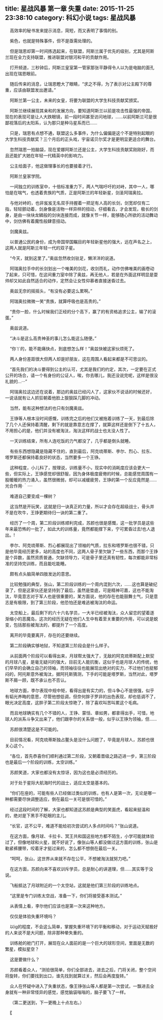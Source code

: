 title: 星战风暴 第一章 失重
date: 2015-11-25 23:38:10
category: 科幻小说
tags: 星战风暴
---
&nbsp;&nbsp;&nbsp;&nbsp;高效率的秘书发来提示消息，简短，而又表明了事情的别。

&nbsp;&nbsp;&nbsp;&nbsp;紫色，也就是特殊事件，但不是亟需处理的。

&nbsp;&nbsp;&nbsp;&nbsp;但是瑞恩却第一时间拣选起来，在联盟，阿斯兰属于优先的级别，尤其是阿斯兰现在全力支持联盟，推进联盟对银河和平的贡献作用。

&nbsp;&nbsp;&nbsp;&nbsp;打开频道，三秒钟后，阿斯兰皇室第一管家那张平静得令人以为是电脑的面孔出现在瑞恩眼前。

&nbsp;&nbsp;&nbsp;&nbsp;随后传来的消息，让瑞恩瞪大了眼睛，“求之不得，为了表示对公主殿下的尊重，应该由联盟发出邀请。”

&nbsp;&nbsp;&nbsp;&nbsp;阿斯兰第一公主，未来的女皇，将要为联盟的大学生科技贡献奖颁奖。

&nbsp;&nbsp;&nbsp;&nbsp;阿斯兰继续展现其亲和的发展方向，要知道阿斯兰以前是攻击性最强的帝国，现在的表现可是让人大跌眼镜，前一段时间甚至访问地球，……以前阿斯兰可是很鄙视落后的太阳系，认为那只是种马星系而已……

&nbsp;&nbsp;&nbsp;&nbsp;只是，瑞恩有点想不通，联盟这么多事件，为什么偏偏是这个不是特别起眼的大学生科技贡献奖？三个月后的正头戏，宇宙诺贝尔奖才是更明显更适合的舞台。

&nbsp;&nbsp;&nbsp;&nbsp;忽然瑞恩一拍脑袋，现在爱娜阿斯兰还是公主，大学生科技贡献奖刚刚好，而且还能扩大她在年轻一代精英中的影响力。

&nbsp;&nbsp;&nbsp;&nbsp;公主给面子，他这做理事长的也要接着才行。

&nbsp;&nbsp;&nbsp;&nbsp;阿斯兰皇家学院。

&nbsp;&nbsp;&nbsp;&nbsp;一间独立的训练室中，十倍标准重力下，两人气喘吁吁的对峙，其中一人，哪怕是在喘气，也透着贵族的气质，正是阿斯兰的年轻新星，剑圣阿瑞奥拉。

&nbsp;&nbsp;&nbsp;&nbsp;与他对峙的，也非岌岌无名双手持握着一把足有人高的长剑，剑宽却仅有二指，轻轻颤动着，剑身像是活物一样异样的扭动，仔细看去，才会发现，极长的剑身，是由一块块龙鳞般的剑块连接而成，就像关节一样，能够随心所欲的活动舞动中，剑仿佛有着魔性般肆意扭动。

&nbsp;&nbsp;&nbsp;&nbsp;剑魔奥兹。

&nbsp;&nbsp;&nbsp;&nbsp;以普通公民的身份，成为帝国举国瞩目的年轻新星他的强大，远在声名之上，这两人就是阿斯兰年轻一代的双子星。

&nbsp;&nbsp;&nbsp;&nbsp;“今天，就到这里了。”奥兹忽然收剑驻足，懒洋洋的说道。

&nbsp;&nbsp;&nbsp;&nbsp;阿瑞奥拉手中的长剑划出一个唯美的剑花，收剑而礼，动作仿佛唯美的画卷动了起来，只可惜，在这间重力室中除了奥兹，再无他人，若是在外面这样明显是耍帅却又如此自然适合的动作，定然会让女性仰慕者直接迷昏过去。

&nbsp;&nbsp;&nbsp;&nbsp;奥兹无奈的摇摇头，“有没有必要这么累啊。”

&nbsp;&nbsp;&nbsp;&nbsp;阿瑞奥拉微微一笑“贵族，就算呼吸也是高贵的。”

&nbsp;&nbsp;&nbsp;&nbsp;“贵你一脸，什么时候我们正经的分个高下，赢了的有资格追求公主，输了的滚蛋。”

&nbsp;&nbsp;&nbsp;&nbsp;奥兹说道。

&nbsp;&nbsp;&nbsp;&nbsp;“决斗是这么高贵神圣的事儿怎么能这么随便。”

&nbsp;&nbsp;&nbsp;&nbsp;“你丫的，能不能痛快点，到底想怎么样！”奥兹快被这家伙烦死了。

&nbsp;&nbsp;&nbsp;&nbsp;两人身份差距很大但两人却是好朋友，这在周围人看起来都是不可思议的。

&nbsp;&nbsp;&nbsp;&nbsp;“首先我们的决斗要得到公主的认可，尤其是我们的约定，其次，一定要在正式公开的场合，请一个有身份的公证人，唉，你去哪儿，我还没说完呢，这样是很没礼貌的…···”

&nbsp;&nbsp;&nbsp;&nbsp;阿瑞奥拉这边还在说着，那边的奥兹已经闪人了，这家伙不说话的时候还好，一说话就有让人抓狂朝着他脸上狠狠踩几脚的冲动。

&nbsp;&nbsp;&nbsp;&nbsp;当然，能有这种想法的也只有剑魔奥兹。

&nbsp;&nbsp;&nbsp;&nbsp;王铮等人根本没时间感慨，训练完之后的他们又被拖着训练了一天，到最后除了几个人还保持着清醒，剩下的就是靠意志在撑了，就算这样还是倒下了十五人，不用担心的是，他们并没有被淘汰，淘汰这样的战士也太没人性了。

&nbsp;&nbsp;&nbsp;&nbsp;一天训练结束，所有人连吃饭的力气都没了，几乎都是倒头就睡。

&nbsp;&nbsp;&nbsp;&nbsp;有些东西想隐藏是隐藏不住的，直到最后，阿克琉蒂斯、李尔、烈心、拉东、塔罗斯还都保持着良好的状态，当然要多一个王铮。

&nbsp;&nbsp;&nbsp;&nbsp;这种程度，小儿科了，按理说，训练量不小，现实中的消耗度应该会更大一些，但实际上，王铮感觉却很舒服，因为身体极度疲倦的时候，总能感觉周围有一股暖暖的热力涌入，虽然很微弱，却可以减缓疲劳，王铮的第一个反应竟然是……光合作用·｀····

&nbsp;&nbsp;&nbsp;&nbsp;难道自己要变成一棵树？

&nbsp;&nbsp;&nbsp;&nbsp;这当然是开玩笑，这就是归一诀真正的力量，所以才会存在超级战士，骨头并不是在吹牛，王铮更期待归一诀的第二重了。

&nbsp;&nbsp;&nbsp;&nbsp;经历了一个周，第二阶段训练顺利完成，苏颜也很是感慨，这一批学员是这些年来最恐怖的一批了，如此大的训练量，竟然都能撑下来，宁可累昏过去!也人退出。!

&nbsp;&nbsp;&nbsp;&nbsp;李尔、阿克琉蒂斯、烈心都展现出了领袖的气质，拉东和塔罗斯也很不错，只是他毕竟经历更多，站的高度也不同，这两人骨子里欠缺了一些东西，而那个王铮是个异数，虽然资质普通，欠缺领导力，可是骨子里还真有韧性，每次都能非常标准的坚持完训练，而且能吃能睡。

&nbsp;&nbsp;&nbsp;&nbsp;颇有点头脑简单四肢发达的意思。

&nbsp;&nbsp;&nbsp;&nbsp;比较勉强的典型，张山，第二阶段训练的一个周内混到六次，……这也算是破纪录了，但是这家伙还是坚持到了最后，虽然是垫底，可是精神可嘉，这也不能淘汰，毕竟意志对于军人也是很重要的，某方面说，他的存在也能鼓舞士气，只是意志是有极限，到了第三阶段，他恐怕还是难逃被淘汰的命运。

&nbsp;&nbsp;&nbsp;&nbsp;太空船上，最后剩下的六十六名学员，一大半已经被淘汰，众人留恋的望着逐渐缩小的恶魔岛，这次的经历无疑在他们人生中有着至关重要的作用，可以说是蜕变，包括那些被淘汰的，都提升了一个高度。

&nbsp;&nbsp;&nbsp;&nbsp;离开的毕竟要离开，存在的还要继续。

&nbsp;&nbsp;&nbsp;&nbsp;第二阶段确实够地狱，不知道第三阶段会是什么样子。

&nbsp;&nbsp;&nbsp;&nbsp;从前面两个阶段可以看得出来，月球帮太强大了，无敌的阿克琉蒂斯配上默契的月球八星，是毫无疑问的强大，目前无人能抗衡，这似乎也是月球人的传统，他们早早的会确立自己的领袖，而领袖往往也能展现出绝对的实力，不过他们也挺郁闷的，阿托斯意外被淘汰，据阿托斯猜测，下手的可能是塔罗斯，当然对此，塔罗斯不屑一顾，既不承认也不否认。

&nbsp;&nbsp;&nbsp;&nbsp;地球方面，李尔表现中规中矩，看得出是有实力的，但斗争心不是很强，似乎有韬光养晦的意思，尽管他想低调，但奈何胖子罗非的出色表现，却也低调不了，眼光决定高度，这胖子第二阶段太惊艳了，除了喜欢叫苦叫累这个毛病。

&nbsp;&nbsp;&nbsp;&nbsp;而且地球确实有几个不错的人，王铮、蒙恬、章如男，都拿得出手，可惜，地球人的派系斗争又出来了，他们跟李尔的关系很一般，似乎以王铮为领袖，但……

&nbsp;&nbsp;&nbsp;&nbsp;苏颜很清楚这是不可能的。

&nbsp;&nbsp;&nbsp;&nbsp;目前情况看，阿克琉蒂斯独占鳌头是没什么问题了，毕竟是月球人，苏颜也很关心这个。

&nbsp;&nbsp;&nbsp;&nbsp;“各位，首先恭喜你们顺利通过第二阶段，又朝着晋级之路迈进一步，第三阶段也是最后一个阶段的训练，太空训练。”

&nbsp;&nbsp;&nbsp;&nbsp;苏颜笑道，大家也都没有太惊讶，因为这也是必须经历的。

&nbsp;&nbsp;&nbsp;&nbsp;对于处于星际大航海时代的战士，适应太空是基本的。

&nbsp;&nbsp;&nbsp;&nbsp;“你们在座的，可能有些人已经做过类似的训练，也有人是第一次，无论是哪一种都需要尽快调整适应，倒在最后一关可是很可惜的。”

&nbsp;&nbsp;&nbsp;&nbsp;经过这段时间的了解，大家也都知道这苏颜是典型的笑面虎，看起来挺温和的，绝对是下黑手不眨眼的主儿。

&nbsp;&nbsp;&nbsp;&nbsp;“长官，这不公平，难道不能给初次尝试的人多点时间吗？”张山说道。

&nbsp;&nbsp;&nbsp;&nbsp;在这方面，像月球、卡拉卡、冥王共和国这些地方都不陌生，小学可能就体验过了，但像地球和火星，就不好说了，像张山等人都没做过这方面的训练，张山是勒紧裤腰带，咬着牙才挺过来的，怎么都不想倒在最后一关。

&nbsp;&nbsp;&nbsp;&nbsp;“呵呵，张山，这世界从来就不存在公平，不想被淘汰就努力吧。”

&nbsp;&nbsp;&nbsp;&nbsp;在这方面，苏颜向来不喜欢训斥学员，总是耐心的讲道理，但……其实等于没说。

&nbsp;&nbsp;&nbsp;&nbsp;飞船抵达了月球附近的一个太空站，这就是他们第三阶段的训练地点。

&nbsp;&nbsp;&nbsp;&nbsp;“这里是专门训练太空战，准备一下，你们将接受基本测试。”

&nbsp;&nbsp;&nbsp;&nbsp;从表情上看，李尔他们应该也是第一次来这种地方。

&nbsp;&nbsp;&nbsp;&nbsp;仅仅是体验失重环境吗？

&nbsp;&nbsp;&nbsp;&nbsp;以ig的程度，不会这么简单，掌握失重环境下的平衡和移动，对于运动天赋极好的人来说不是大问题，除非那种晕失重的。

&nbsp;&nbsp;&nbsp;&nbsp;训练舱的舱门打开，展现在众人面前的是一个巨大的球形空间，里面是无数的繁星，模拟星空？

&nbsp;&nbsp;&nbsp;&nbsp;这是要做什么？

&nbsp;&nbsp;&nbsp;&nbsp;苏颜看着众人，“测验很简单，你们全部进去，进去之后，门将关闭，整个空间将旋转，你们要找到出口，谁先找到就算过关，然后会再度旋转。”

&nbsp;&nbsp;&nbsp;&nbsp;众人在怀疑中进入了失重状态，像王铮张山等人都是第一次尝试，一飘进去全身就有一种非常怪异的感觉，感觉脑袋嗡嗡的，脑子要飞了一样。

&nbsp;&nbsp;&nbsp;&nbsp;（第二更送到，下一更晚上十点左右。）

&nbsp;&nbsp;&nbsp;&nbsp;〖